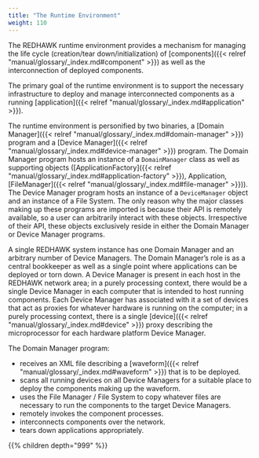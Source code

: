 ```yaml
---
title: "The Runtime Environment"
weight: 110
---
```


The REDHAWK runtime environment provides a mechanism for managing the life cycle (creation/tear down/initialization) of  [components]({{< relref "manual/glossary/_index.md#component" >}}) as well as the interconnection of deployed components.

The primary goal of the runtime environment is to support the necessary infrastructure to deploy and manage interconnected components as a running [application]({{< relref "manual/glossary/_index.md#application" >}}).

The runtime environment is personified by two binaries, a  [Domain Manager]({{< relref "manual/glossary/_index.md#domain-manager" >}}) program and a [Device Manager]({{< relref "manual/glossary/_index.md#device-manager" >}}) program. The Domain Manager program hosts an instance of a `DomainManager` class as well as supporting objects ([ApplicationFactory]({{< relref "manual/glossary/_index.md#application-factory" >}}), Application, [FileManager]({{< relref "manual/glossary/_index.md#file-manager" >}})). The Device Manager program hosts an instance of a `DeviceManager` object and an instance of a File System. The only reason why the major classes making up these programs are imported is because their API is remotely available, so a user can arbitrarily interact with these objects. Irrespective of their API, these objects exclusively reside in either the Domain Manager or Device Manager programs.

A single REDHAWK system instance has one Domain Manager and an arbitrary number of Device Managers. The Domain Manager’s role is as a central bookkeeper as well as a single point where applications can be deployed or torn down. A Device Manager is present in each host in the REDHAWK network area; in a purely processing context, there would be a single Device Manager in each computer that is intended to host running components. Each Device Manager has associated with it a set of devices that act as proxies for whatever hardware is running on the computer; in a purely processing context, there is a single [device]({{< relref "manual/glossary/_index.md#device" >}}) proxy describing the microprocessor for each hardware platform Device Manager.

The Domain Manager program:

  - receives an XML file describing a [waveform]({{< relref "manual/glossary/_index.md#waveform" >}})
that is to be deployed.
  - scans all running devices on all Device Managers for a suitable place to deploy the components making up the waveform.
  - uses the File Manager / File System to copy whatever files are necessary to run the components to the target Device Managers.
  - remotely invokes the component processes.
  - interconnects components over the network.
  - tears down applications appropriately.

{{% children depth="999" %}}
